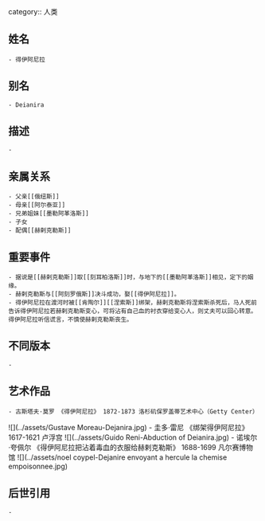 category:: 人类
## 姓名
	- 得伊阿尼拉
## 别名
	- Deianira
## 描述
	-
## 亲属关系
	- 父亲[[俄纽斯]]
	- 母亲[[阿尔泰亚]]
	- 兄弟姐妹[[墨勒阿革洛斯]]
	- 子女
	- 配偶[[赫剌克勒斯]]
## 重要事件
	- 据说是[[赫剌克勒斯]]取[[刻耳柏洛斯]]时，与地下的[[墨勒阿革洛斯]]相见，定下的姻缘。
	- 赫剌克勒斯与[[阿刻罗俄斯]]决斗成功，娶[[得伊阿尼拉]]。
	- 得伊阿尼拉在渡河时被[[肯陶尔]][[涅索斯]]绑架，赫剌克勒斯将涅索斯杀死后，马人死前告诉得伊阿尼拉若赫剌克勒斯变心，可将沾有自己血的衬衣穿给变心人，则丈夫可以回心转意。得伊阿尼拉听信谎言，不慎使赫剌克勒斯丧生。
## 不同版本
	-
## 艺术作品
	- 古斯塔夫·莫罗 《得伊阿尼拉》 1872-1873 洛杉矶保罗盖蒂艺术中心（Getty Center）
 ![](../assets/Gustave Moreau-Dejanira.jpg)
	- 圭多·雷尼 《绑架得伊阿尼拉》 1617-1621 卢浮宫
 ![](../assets/Guido Reni-Abduction of Deianira.jpg)
	- 诺埃尔·夸佩尔 《得伊阿尼拉把沾着毒血的衣服给赫剌克勒斯》 1688-1699 凡尔赛博物馆
 ![](../assets/noel coypel-Dejanire envoyant a hercule la chemise empoisonnee.jpg)
## 后世引用
	-
